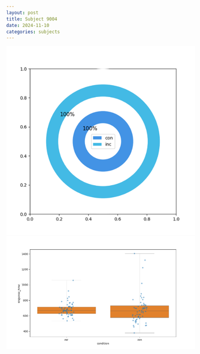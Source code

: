 ```yaml
---
layout: post
title: Subject 9004
date: 2024-11-10
categories: subjects
---
```


![](data/9004/run-13/9004_accuracy_by_condition.png)
![](data/9004/run-13/9004_rt.png)
